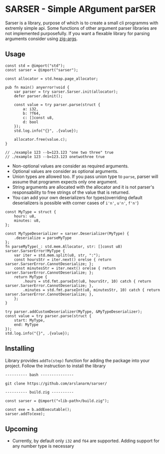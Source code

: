 # SARSER - Simple ARgument parSER

Sarser is a library, purpose of which is to create a small cli programms with extremly simple api.
Some functions of other argument parser libraries are not implemented purposefully. If you want a flexable library for parsing arguments
consider using [zig-args](https://github.com/MasterQ32/zig-args).


## Usage

```
const std = @import("std");
const sarser = @import("sarser");

const allocator = std.heap.page_allocator;

pub fn main() anyerror!void {
    var parser = try sarser.Sarser.init(allocator);
    defer parser.deinit();

    const value = try parser.parse(struct {
        a: i32,
        b: ?f64,
        c: []const u8,
        d: bool
    });
    std.log.info("{}", .{value});
    
    allocator.free(value.c);
}

// ./example 123 --b=123.123 "one two three" true
// ./example 123 --b=123.123 onetwothree true
```

+ Non-optional values are consider as required arguments.
+ Optional values are consider as optional arguments.
+ Union types are allowed too. If you pass union type to `parse`, parser will assume that programm expects only one argument.
+ String arguments are allocated with the allocator and it is not parser's responsability to free strings of the value that is returned.
+ You can add your own deserializers for types(overriding default deserializers is possible with corner cases of `i'n'`, `u'n'`, `f'n'`)

```zig
const MyType = struct {
    hours: u8,
    minutes: u8,
};

const MyTypeDeserializer = sarser.Deserializer(MyType) {
    .deserialize = parseMyType
};
fn parseMyType(_: std.mem.Allocator, str: []const u8) sarser.SarserError!MyType {
    var iter = std.mem.split(u8, str, ":");
    const hoursStr = iter.next() orelse { return sarser.SarserError.CannotDeserialize; };
    const minutesStr = iter.next() orelse { return sarser.SarserError.CannotDeserialize; };
    return MyType {
        .hours = std.fmt.parseInt(u8, hoursStr, 10) catch { return sarser.SarserError.CannotDeserialize; },
        .minutes = std.fmt.parseInt(u8, minutesStr, 10) catch { return sarser.SarserError.CannotDeserialize; },
    };
}

try parser.addCustomDeserializer(MyType, &MyTypeDeserializer);
const value = try parser.parse(struct {
    start: MyType,
    end: MyType
});
std.log.info("{}", .{value});
```

## Installing

Library provides `addTo(step)` function for adding the package into your project. Follow the instruction to install the library

```zig
---------- bash ---------------

git clone https://github.com/arslanarm/sarser/

---------- build.zig ----------

const sarser = @import("<lib-path>/build.zig");

const exe = b.addExecutable();
sarser.addTo(exe);

```

## Upcoming

+ Currently, by default only `i32` and `f64` are supported. Adding support for any number type is necessary